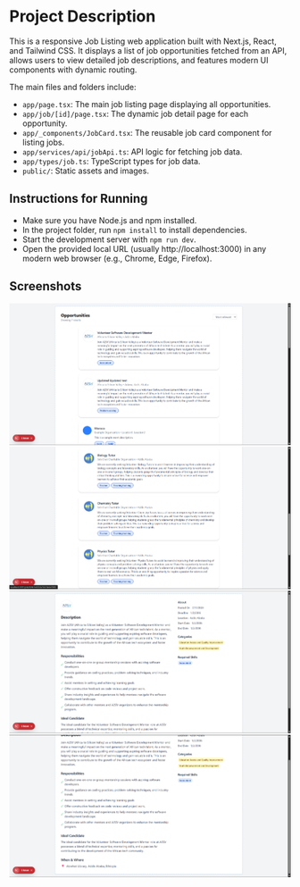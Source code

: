# Project Description

This is a responsive Job Listing web application built with Next.js, React, and Tailwind CSS. It displays a list of job opportunities fetched from an API, allows users to view detailed job descriptions, and features modern UI components with dynamic routing.

The main files and folders include:

- `app/page.tsx`: The main job listing page displaying all opportunities.
- `app/job/[id]/page.tsx`: The dynamic job detail page for each opportunity.
- `app/_components/JobCard.tsx`: The reusable job card component for listing jobs.
- `app/services/api/jobApi.ts`: API logic for fetching job data.
- `app/types/job.ts`: TypeScript types for job data.
- `public/`: Static assets and images.

## Instructions for Running

- Make sure you have Node.js and npm installed.
- In the project folder, run `npm install` to install dependencies.
- Start the development server with `npm run dev`.
- Open the provided local URL (usually http://localhost:3000) in any modern web browser (e.g., Chrome, Edge, Firefox).

## Screenshots

![alt text](image.png)
![alt text](image-1.png)
![alt text](image-2.png)
![alt text](image-3.png)
